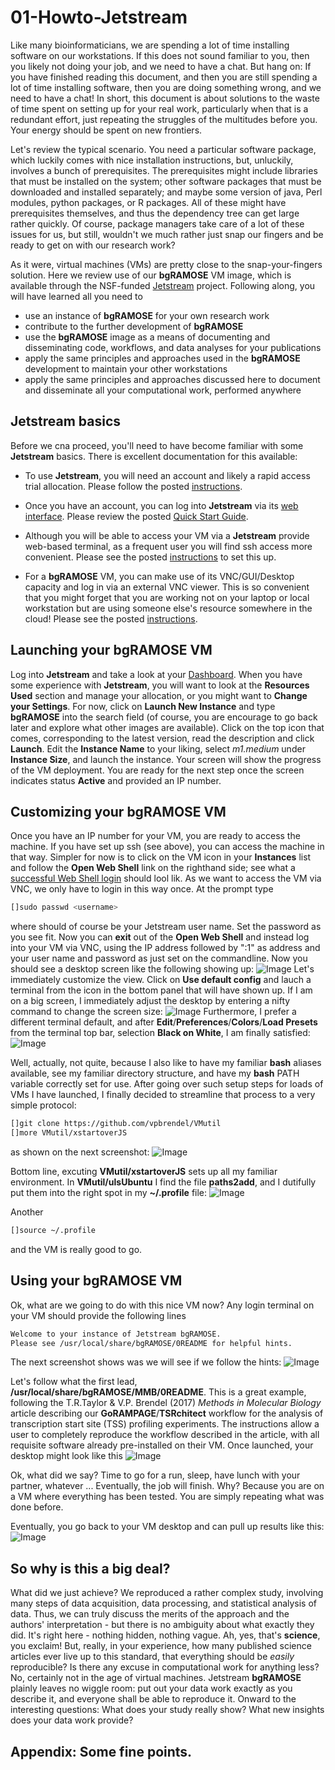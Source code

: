 # 01-Howto-Jetstream

Like many bioinformaticians, we are spending a lot of time installing software on our workstations.
If this does not sound familiar to you, then you likely not doing your job, and we need to have a chat.
But hang on: If you have finished reading this document, and then you are still spending a lot of time installing software, then you are doing something wrong, and we need to have a chat!
In short, this document is about solutions to the waste of time spent on setting up for your real work, particularly when that is a redundant effort, just repeating the struggles of the multitudes before you.
Your energy should be spent on new frontiers.

Let's review the typical scenario.
You need a particular software package, which luckily comes with nice installation instructions, but, unluckily, involves a bunch of prerequisites.
The prerequisites might include libraries that must be installed on the system; other software packages that must be downloaded and installed separately; and maybe some version of java, Perl modules, python packages, or R packages.
All of these might have prerequisites themselves, and thus the dependency tree can get large rather quickly.
Of course, package managers take care of a lot of these issues for us, but still, wouldn't we much rather just snap our fingers and be ready to get on with our research work?

As it were, virtual machines (VMs) are pretty close to the snap-your-fingers solution.
Here we review use of our __bgRAMOSE__ VM image, which is available through the NSF-funded [Jetstream](https://jetstream.cloud.org) project. 
Following along, you will have learned all you need to

* use an instance of __bgRAMOSE__ for your own research work
* contribute to the further development of __bgRAMOSE__
* use the __bgRAMOSE__ image as a means of documenting and disseminating code, workflows, and data analyses for your publications
* apply the same principles and approaches used in the __bgRAMOSE__ development to maintain your other workstations
* apply the same principles and approaches discussed here to document and disseminate all your computational work, performed anywhere


## Jetstream basics

Before we cna proceed, you'll need to have become familiar with some __Jetstream__ basics.
There is excellent documentation for this available:

* To use __Jetstream__, you will need an account and likely a rapid access trial allocation.  Please follow the posted [instructions](https://iujetstream.atlassian.net/wiki/display/JWT/Get+a+Jetstream+Rapid+Access+account).

* Once you have an account, you can log into __Jetstream__ via its [web interface](https://use.jetstream-cloud.org/).  Please review the posted [Quick Start Guide](https://iujetstream.atlassian.net/wiki/spaces/JWT/pages/29720582/Quick+Start+Guide).

* Although you will be able to access your VM via a __Jetstream__ provide web-based terminal, as a frequent user you will find ssh access more convenient.  Please see the posted [instructions](https://iujetstream.atlassian.net/wiki/spaces/JWT/pages/17465474/Adding+SSH+keys+to+the+Jetstream+Atmosphere+environment) to set this up.

* For a __bgRAMOSE__ VM, you can make use of its VNC/GUI/Desktop capacity and log in via an external VNC viewer.  This is so convenient that you might forget that you are working not on your laptop or local workstation but are using someone else's resource somewhere in the cloud!  Please see the posted [instructions](https://iujetstream.atlassian.net/wiki/display/JWT/Logging+in+with+VNC+desktop).


## Launching your __bgRAMOSE__ VM

Log into __Jetstream__ and take a look at your [Dashboard](https://use.jetstream-cloud.org/application/dashboard).
When you have some experience with __Jetstream__, you will want to look at the __Resources Used__ section and manage your allocation, or you might want to __Change your Settings__.
For now, click on __Launch New Instance__ and type __bgRAMOSE__ into the search field (of course, you are encourage to go back later and explore what other images are available).
Click on the top icon that comes, corresponding to the latest version, read the description and click __Launch__.
Edit the __Instance Name__ to your liking, select _m1.medium_ under __Instance Size__, and launch the instance.
Your screen will show the progress of the VM deployment.
You are ready for the next step once the screen indicates status __Active__ and provided an IP number.


## Customizing your __bgRAMOSE__ VM

Once you have an IP number for your VM, you are ready to access the machine.
If you have set up ssh (see above), you can access the machine in that way.
Simpler for now is to click on the VM icon in your __Instances__ list and follow the __Open Web Shell__ link on the righthand side; see what a [successful Web Shell login](https://iujetstream.atlassian.net/wiki/display/JWT/Logging+in+with+Web+Shell) should lool lik.
As we want to access the VM via VNC, we only have to login in this way once.
At the prompt type

```bash
[]sudo passwd <username>
```

where _<username>_ should of course be your Jetstream user name.
Set the password as you see fit.
Now you can __exit__ out of the __Open Web Shell__ and instead log into your VM via VNC, using the IP address followed by ":1" as address and your user name and password as just set on the commandline.
Now you should see a desktop screen like the following showing up:
![Image](./img/JetstreamVMvnc.PNG?raw=true)
Let's immediately customize the view.
Click on __Use default config__ and lauch a terminal from the icon in the bottom panel that will have shown up.
If I am on a big screen, I immediately adjust the desktop by entering a nifty command to change the screen size:
![Image](./img/JetstreamVMdesktop1.PNG?raw=true)
Furthermore, I prefer a different terminal default, and after __Edit__/__Preferences__/__Colors__/__Load Presets__ from the terminal top bar, selection __Black on White__, I am finally satisfied:
![Image](./img/JetstreamVMdesktop2.PNG?raw=true)

Well, actually, not quite, because I also like to have my familiar __bash__ aliases available, see my familiar directory structure, and have my __bash__ PATH variable correctly set for use.
After going over such setup steps for loads of VMs I have launched, I finally decided to streamline that process to a very simple protocol:

```bash
[]git clone https://github.com/vpbrendel/VMutil
[]more VMutil/xstartoverJS
```
as shown on the next screenshot:
![Image](./img/JetstreamVMdesktop3.PNG?raw=true)

Bottom line, excuting __VMutil/xstartoverJS__ sets up all my familiar environment.
In __VMutil/ulsUbuntu__ I find the file __paths2add__, and I dutifully put them into the right spot in my __~/.profile__ file:
![Image](./img/JetstreamVMdesktop4.PNG?raw=true)

Another

```bash
[]source ~/.profile
```

and the VM is really good to go.


## Using your __bgRAMOSE__ VM
Ok, what are we going to do with this nice VM now?
Any login terminal on your VM should provide the following lines

```bash
Welcome to your instance of Jetstream bgRAMOSE.
Please see /usr/local/share/bgRAMOSE/0README for helpful hints.
```

The next screenshot shows was we will see if we follow the hints:
![Image](./img/JetstreamVMdesktop5.PNG?raw=true)

Let's follow what the first lead, __/usr/local/share/bgRAMOSE/MMB/0README__.
This is a great example, following the T.R.Taylor & V.P. Brendel (2017) _Methods in Molecular Biology_ article describing our __GoRAMPAGE__/__TSRchitect__ workflow for the analysis of transcription start site (TSS) profiling experiments.
The instructions allow a user to completely reproduce the workflow described in the article, with all requisite software already pre-installed on their VM.
Once launched, your desktop might look like this
![Image](./img/JetstreamVMdesktop6.PNG?raw=true)

Ok, what did we say?
Time to go for a run, sleep, have lunch with your partner, whatever ...
Eventually, the job will finish.
Why?
Because you are on a VM where everything has been tested.
You are simply repeating what was done before.

Eventually, you go back to your VM desktop and can pull up results like this:
![Image](./img/JetstreamVMdesktop7.PNG?raw=true)


## So why is this a __big deal__?
What did we just achieve?
We reproduced a rather complex study, involving many steps of data acquisition, data processing, and statistical analysis of data.
Thus, we can truly discuss the merits of the approach and the authors' interpretation - but there is no ambiguity about what exactly they did.
It's right here - nothing hidden, nothing vague.
Ah, yes, that's __science__, you exclaim!
But, really, in your experience, how many published science articles ever live up to this standard, that everything should be _easily_ reproducible?
Is there any excuse in computational work for anything less?
No, certainly not in the age of virtual machines.
Jetstream __bgRAMOSE__ plainly leaves no wiggle room: put out your data work exactly as you describe it, and everyone shall be able to reproduce it.
Onward to the interesting questions: What does your study really show? What new insights does your data work provide?


## Appendix: Some fine points.

